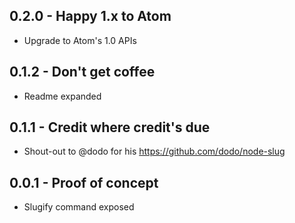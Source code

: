 ## 0.2.0 - Happy 1.x to Atom
* Upgrade to Atom's 1.0 APIs

## 0.1.2 - Don't get coffee
* Readme expanded

## 0.1.1 - Credit where credit's due
* Shout-out to @dodo for his https://github.com/dodo/node-slug

## 0.0.1 - Proof of concept
* Slugify command exposed
